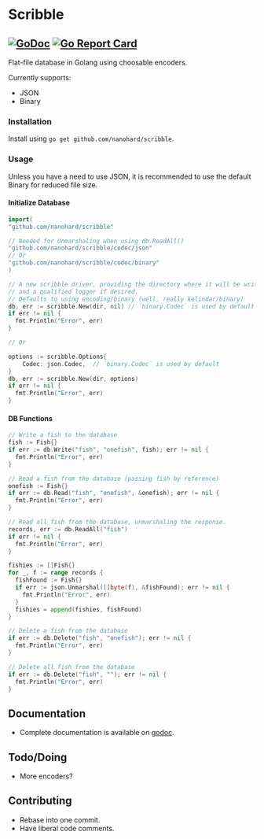 # Scribble
[![GoDoc](https://godoc.org/github.com/boltdb/bolt?status.svg)](http://godoc.org/github.com/nanohard/scribble) [![Go Report Card](https://goreportcard.com/badge/github.com/nanohard/scribble)](https://goreportcard.com/report/github.com/nanohard/scribble)
--------

Flat-file database in Golang using choosable encoders.

Currently supports:
- JSON
- Binary

### Installation

Install using `go get github.com/nanohard/scribble`.

### Usage
Unless you have a need to use JSON, it is recommended to use the default Binary for reduced file 
size.

#### Initialize Database
```go
import(
"github.com/nanohard/scribble"

// Needed for Unmarshaling when using db.ReadAll()
"github.com/nanohard/scribble/codec/json"
// Or
"github.com/nanohard/scribble/codec/binary"
)

// A new scribble driver, providing the directory where it will be writing to,
// and a qualified logger if desired.
// Defaults to using encoding/binary (well, really kelindar/binary)
db, err := scribble.New(dir, nil) // `binary.Codec` is used by default
if err != nil {
  fmt.Println("Error", err)
}

// Or

options := scribble.Options{
    Codec: json.Codec,  // `binary.Codec` is used by default
}
db, err := scribble.New(dir, options)
if err != nil {
  fmt.Println("Error", err)
}
```

#### DB Functions
```go
// Write a fish to the database
fish := Fish{}
if err := db.Write("fish", "onefish", fish); err != nil {
  fmt.Println("Error", err)
}

// Read a fish from the database (passing fish by reference)
onefish := Fish{}
if err := db.Read("fish", "onefish", &onefish); err != nil {
  fmt.Println("Error", err)
}

// Read all fish from the database, unmarshaling the response.
records, err := db.ReadAll("fish")
if err != nil {
  fmt.Println("Error", err)
}

fishies := []Fish{}
for _, f := range records {
  fishFound := Fish{}
  if err := json.Unmarshal([]byte(f), &fishFound); err != nil {
    fmt.Println("Error", err)
  }
  fishies = append(fishies, fishFound)
}

// Delete a fish from the database
if err := db.Delete("fish", "onefish"); err != nil {
  fmt.Println("Error", err)
}

// Delete all fish from the database
if err := db.Delete("fish", ""); err != nil {
  fmt.Println("Error", err)
}
```

## Documentation
- Complete documentation is available on [godoc](http://godoc.org/github.com/nanohard/scribble).

## Todo/Doing
- More encoders?

## Contributing
- Rebase into one commit.
- Have liberal code comments.
